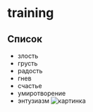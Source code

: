 # training
## Список
* злость
* грусть
* радость
* гнев
* счастье
* умиротворение
* энтузиазм
![картинка](https://avatars.mds.yandex.net/i?id=d4b2857b69f097076fcf8c0e49f0fc40-5463607-images-thumbs&n=13)